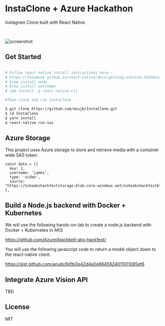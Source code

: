 # InstaClone + Azure Hackathon

Instagram Clone built with React Native.

<br/>

![screenshot](./screenshot.gif)

## Get Started

```sh

# Follow react-native install instructions here – 
# https://facebook.github.io/react-native/docs/getting-started.html#installing-dependencies
# brew install node
# brew install watchman
# npm install -g react-native-cli

#Then clone and run InstaClone

$ git clone https://github.com/anujb/InstaClone.git
$ cd InstaClone
$ yarn install
$ react-native run-ios
```

## Azure Storage

This project uses Azure storage to store and retrieve media with a container wide SAS token.

```
const data = [{
  key: 1,
  username: 'james',
  type: 'video',
  source: "https://nikeakshackfeststorage.blob.core.windows.net/nikeakshackfestblobcontainer/drive.mov..."
}, 
```

## Build a Node.js backend with Docker + Kubernetes

We will use the following hands-on-lab to create a node.js backend with Docker + Kubernetes in AKS

https://github.com/Azure/blackbelt-aks-hackfest/

You will use the following javascript code to return a model object down to the react-native client.

https://gist.github.com/anujb/9d1b3e42d4a0e8645624011011085ef6

## Integrate Azure Vision API

TBD

## License

MIT
